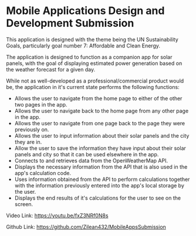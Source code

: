 
# Mobile Applications Design and Development Submission

This application is designed with the theme being the UN Sustainability Goals, particularly goal number 7: Affordable and Clean Energy.

The application is designed to function as a companion app for solar panels, with the goal of displaying estimated power generation based on the weather forecast for a given day.

While not as well-developed as a professional/commercial product would be, the application in it's current state performs the following functions:

- Allows the user to navigate from the home page to either of the other two pages in the app.
- Allows the user to navigate back to the home page from any other page in the app.
- Allows the user to navigate from one page back to the page they were previously on.
- Allows the user to input information about their solar panels and the city they are in.
- Allow the user to save the information they have input about their solar panels and city so that it can be used elsewhere in the app.
- Connects to and retrieves data from the OpenWeatherMap API.
- Displays the necessary information from the API that is also used in the app's calculation code.
- Uses information obtained from the API to perform calculations together with the information previously entered into the app's local storage by the user.
- Displays the end results of it's calculations for the user to see on the screen.


Video Link:
https://youtu.be/fxZ3NRf0N8s

Github Link:
https://github.com/Zilean432/MobileAppsSubmission


